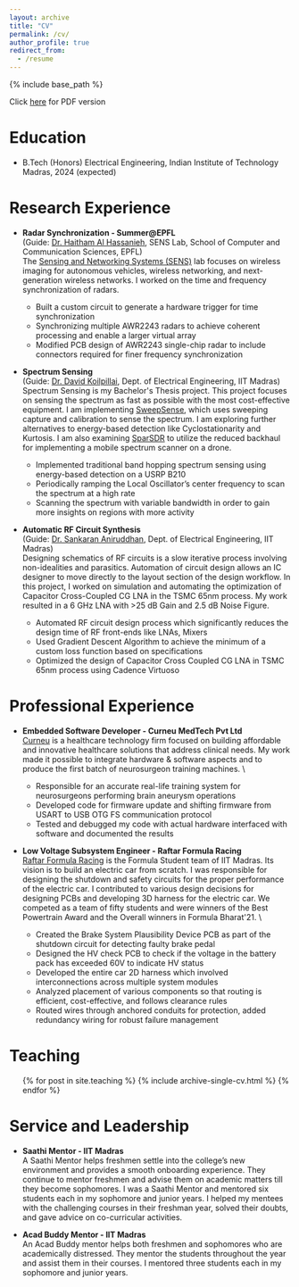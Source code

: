```yaml
---
layout: archive
title: "CV"
permalink: /cv/
author_profile: true
redirect_from:
  - /resume
---
```


{% include base_path %}

Click [here](/files/CV.pdf) for PDF version

Education
======
* B.Tech (Honors) Electrical Engineering, Indian Institute of Technology Madras, 2024 (expected)

Research Experience
======
* **Radar Synchronization - Summer@EPFL** \
(Guide: [Dr. Haitham Al Hassanieh](https://people.epfl.ch/haitham.alhassanieh?lang=en), SENS Lab, School of Computer and Communication Sciences, EPFL) \
The [Sensing and Networking Systems (SENS)](https://www.epfl.ch/labs/sens/) lab focuses on wireless imaging for autonomous vehicles, wireless networking, and next-generation wireless networks. I worked on the time and frequency synchronization of radars.
  * Built a custom circuit to generate a hardware trigger for time synchronization
  * Synchronizing multiple AWR2243 radars to achieve coherent processing and enable a larger virtual array
  * Modified PCB design of AWR2243 single-chip radar to include connectors required for finer frequency synchronization


* **Spectrum Sensing** \
(Guide: [Dr. David Koilpillai](https://www.ee.iitm.ac.in/~koilpillai/), Dept. of Electrical Engineering, IIT Madras) \
Spectrum Sensing is my Bachelor's Thesis project. This project focuses on sensing the spectrum as fast as possible with the most cost-effective equipment. I am implementing [SweepSense](https://www.usenix.org/conference/nsdi19/presentation/guddeti), which uses sweeping capture and calibration to sense the spectrum. I am exploring further alternatives to energy-based detection like Cyclostationarity and Kurtosis. I am also examining [SparSDR](https://wcsng.ucsd.edu/sparsdr/) to utilize the reduced backhaul for implementing a mobile spectrum scanner on a drone.
  * Implemented traditional band hopping spectrum sensing using energy-based detection on a USRP B210
  * Periodically ramping the Local Oscillator’s center frequency to scan the spectrum at a high rate
  * Scanning the spectrum with variable bandwidth in order to gain more insights on regions with more activity 


* **Automatic RF Circuit Synthesis** \
(Guide: [Dr. Sankaran Aniruddhan](https://www.ee.iitm.ac.in/ani/), Dept. of Electrical Engineering, IIT Madras) \
Designing schematics of RF circuits is a slow iterative process involving non-idealities and parasitics. Automation of circuit design allows an IC designer to move directly to the layout section of the design workflow. In this project, I worked on simulation and automating the optimization of Capacitor Cross-Coupled CG LNA in the TSMC 65nm process. My work resulted in a 6 GHz LNA with >25 dB Gain and 2.5 dB Noise Figure.
  * Automated RF circuit design process which significantly reduces the design time of RF front-ends like LNAs, Mixers
  * Used Gradient Descent Algorithm to achieve the minimum of a custom loss function based on specifications
  * Optimized the design of Capacitor Cross Coupled CG LNA in TSMC 65nm process using Cadence Virtuoso

Professional Experience
======
* **Embedded Software Developer - Curneu MedTech Pvt Ltd** \
[Curneu](https://www.curneu.com/) is a healthcare technology firm focused on building affordable and innovative healthcare solutions that address clinical needs. My work made it possible to integrate hardware & software aspects and to produce the first batch of neurosurgeon training machines. \
  * Responsible for an accurate real-life training system for neurosurgeons performing brain aneurysm operations
  * Developed code for firmware update and shifting firmware from USART to USB OTG FS communication protocol
  * Tested and debugged my code with actual hardware interfaced with software and documented the results 


* **Low Voltage Subsystem Engineer - Raftar Formula Racing** \
[Raftar Formula Racing](https://cfi.iitm.ac.in/competition-teams/raftar-formula-racing) is the Formula Student team of IIT Madras. Its vision is to build an electric car from scratch. I was responsible for designing the shutdown and safety circuits for the proper performance of the electric car. I contributed to various design decisions for designing PCBs and developing 3D harness for the electric car. We competed as a team of fifty students and were winners of the Best Powertrain Award and the Overall winners in Formula Bharat'21. \
  * Created the Brake System Plausibility Device PCB as part of the shutdown circuit for detecting faulty brake pedal
  * Designed the HV check PCB to check if the voltage in the battery pack has exceeded 60V to indicate HV status
  * Developed the entire car 2D harness which involved interconnections across multiple system modules
  * Analyzed placement of various components so that routing is efficient, cost-effective, and follows clearance rules
  * Routed wires through anchored conduits for protection, added redundancy wiring for robust failure management

Teaching
======
  <ul>{% for post in site.teaching %}
    {% include archive-single-cv.html %}
  {% endfor %}</ul>

<!---
Relevant Courses
======
* EE6110: Adaptive Signal Processing
* EE4140: Digital Communication Systems
* EE6133: Multirate Digital Signal Processing
* EE5141: Introduction to Wireless and Cellular Communication
* EE5150: Communication Systems
* EE3110: Probability Foundations for Electrical Engineers
* EE2004: Digital Signal Processing
* EE6320: RF Integrated Circuits
* EE5320: Analog IC Design
* EE3002: Analog Circuits
* EE2003: Computer Organization
* EE3004: Control Systems
* EE2016: Microprocessor Theory and Lab

Publications
======
  <ul>{% for post in site.publications %}
    {% include archive-single-cv.html %}
  {% endfor %}</ul>
  
Talks
======
  <ul>{% for post in site.talks %}
    {% include archive-single-talk-cv.html %}
  {% endfor %}</ul>
--->

  
Service and Leadership
======
* **Saathi Mentor - IIT Madras** \
A Saathi Mentor helps freshmen settle into the college’s new environment and provides a smooth onboarding experience. They continue to mentor freshmen and advise them on academic matters till they become sophomores. I was a Saathi Mentor and mentored six students each in my sophomore and junior years. I helped my mentees with the challenging courses in their freshman year, solved their doubts, and gave advice on co-curricular activities. 
  
* **Acad Buddy Mentor - IIT Madras** \
An Acad Buddy mentor helps both freshmen and sophomores who are academically distressed. They mentor the students throughout the year and assist them in their courses. I mentored three students each in my sophomore and junior years.
